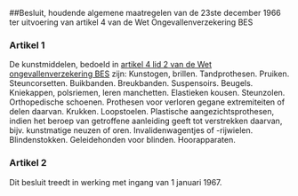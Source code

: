 <meta http-equiv='Content-Type' content='text/html; charset=utf-8' />

##Besluit, houdende algemene maatregelen van de 23ste december 1966 ter uitvoering van artikel 4 van de Wet Ongevallenverzekering BES

### Artikel  1  

De kunstmiddelen, bedoeld in [artikel 4 lid 2 van de Wet ongevallenverzekering BES](../../../../../../../../../../../../../wet-BES/wet/ongevallenverzekering/bes/BWBR0028497/README.md) zijn: Kunstogen, brillen. Tandprothesen. Pruiken. Steuncorsetten. Buikbanden. Breukbanden. Suspensoirs. Beugels. Kniekappen, polsriemen, leren manchetten. Elastieken kousen. Steunzolen. Orthopedische schoenen. Prothesen voor verloren gegane extremiteiten of delen daarvan. Krukken. Loopstoelen. Plastische aangezichtsprothesen, indien het beroep van getroffene aanleiding geeft tot verstrekken daarvan, bijv. kunstmatige neuzen of oren. Invalidenwagentjes of -rijwielen. Blindenstokken. Geleidehonden voor blinden. Hoorapparaten. 

### Artikel  2  

Dit besluit treedt in werking met ingang van 1 januari 1967. 

